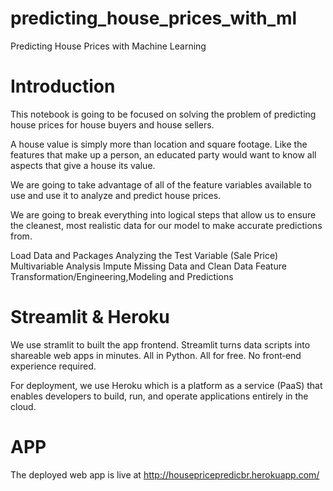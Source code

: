 # predicting_house_prices_with_ml

Predicting House Prices with Machine Learning

# Introduction
This notebook is going to be focused on solving the problem of predicting house prices for house buyers and house sellers.

A house value is simply more than location and square footage. Like the features that make up a person, an educated party would want to know all aspects that give a house its value.

We are going to take advantage of all of the feature variables available to use and use it to analyze and predict house prices.

We are going to break everything into logical steps that allow us to ensure the cleanest, most realistic data for our model to make accurate predictions from.

Load Data and Packages
Analyzing the Test Variable (Sale Price)
Multivariable Analysis
Impute Missing Data and Clean Data
Feature Transformation/Engineering,Modeling and Predictions


# Streamlit & Heroku

We use stramlit to built the app frontend. Streamlit turns data scripts into shareable web apps in minutes.
All in Python. All for free. No front‑end experience required.

For deployment, we use Heroku which is a platform as a service (PaaS) that enables developers to build, run, and operate applications entirely in the cloud.

# APP

The deployed web app is live at http://housepricepredicbr.herokuapp.com/

